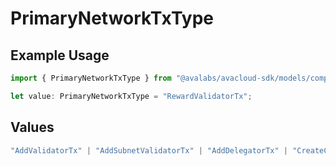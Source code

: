 # PrimaryNetworkTxType

## Example Usage

```typescript
import { PrimaryNetworkTxType } from "@avalabs/avacloud-sdk/models/components";

let value: PrimaryNetworkTxType = "RewardValidatorTx";
```

## Values

```typescript
"AddValidatorTx" | "AddSubnetValidatorTx" | "AddDelegatorTx" | "CreateChainTx" | "CreateSubnetTx" | "ImportTx" | "ExportTx" | "AdvanceTimeTx" | "RewardValidatorTx" | "RemoveSubnetValidatorTx" | "TransformSubnetTx" | "AddPermissionlessValidatorTx" | "AddPermissionlessDelegatorTx" | "BaseTx" | "TransferSubnetOwnershipTx" | "UNKNOWN" | "CreateAssetTx" | "OperationTx"
```